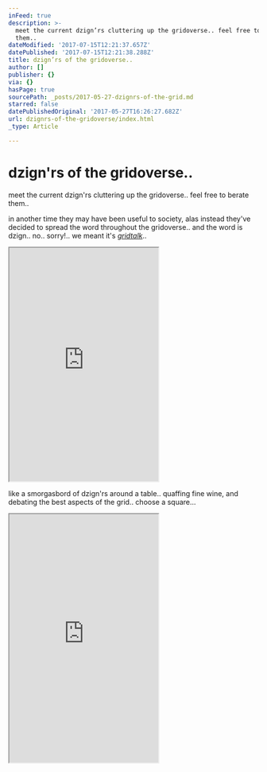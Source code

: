 ```yaml
---
inFeed: true
description: >-
  meet the current dzign’rs cluttering up the gridoverse.. feel free to berate
  them..
dateModified: '2017-07-15T12:21:37.657Z'
datePublished: '2017-07-15T12:21:38.288Z'
title: dzign’rs of the gridoverse..
author: []
publisher: {}
via: {}
hasPage: true
sourcePath: _posts/2017-05-27-dzignrs-of-the-grid.md
starred: false
datePublishedOriginal: '2017-05-27T16:26:27.682Z'
url: dzignrs-of-the-gridoverse/index.html
_type: Article

---
```

# dzign'rs of the gridoverse..

meet the current dzign'rs cluttering up the gridoverse.. feel free to berate them..

in another time they may have been useful to society, alas instead they've decided to spread the word throughout the gridoverse.. and the word is dzign.. no.. sorry!.. we meant it's _[gridtalk][0]_..

<iframe src="https://the-grid.github.io/ed-userhtml/?g=eJytVeFumzAQ_s9TeJkmNmlA2jSVRkj-7BH2ANMBB1xjMLIvIdm0d58NNKNTp3YN_oHs8935-747m8TwWeLOCzPVMFCDWvz0hB2tMsSkmlholMB0xE1vz8m0Es6xYEjlaOso5yoW91-W7Wnj_fK8sAQpUZ9fyDXG3a76OGcppAKOJRY85KEaSuyzqBYyYnvujfO8oEilyvbO8neuCqmseGJgDc0jjHBtBILpYaSQ7QvIMDiSoZRkf0hFeY7NgKG2czmA-FeOC7ilW_2hC6lR8sC9D6s2FuvlBzd3BC-LPmmhdB0PU6sQfgzs5mfhvp-cT1Cb4CW_qfBxpY62lM_ptwxXm-dcJzSnWjtPxhP3G06rUqtDkweZkkrH4n1uR7Z2GEdLV9FAuLAdFRj6gTbP3VCDFvKcmtIa7tuTWN06q0segKTS6nUpfBINfZlk2DDqnZfkdBSZBGO2i0urLnbek42RkTW7XkpAVBqLrV8xt3EUdV0Xckds89luryOusNSU-7aTdYm89b-nEpq976ITqkthdLZdTILTlCDtQ43KCGQd3YRtUy4ej-_F7g-fghp0HTE93XLUFzuLQ3CHyEaoQohaSXlOIus20phOwSoxrP-PtwUM0qgCeurXUL6dg_LDwbAA8aAOusGz4EofxDf1FaQ4-5ZLGL7I_-1lp0yi0nBzjQirOUQYgQjTIuzNu7lL_oQz5JhdQ_huFsIOhdBQ2x_HK_i-na671gxybx_Lw1XNvp7rfqfKGH-85XMRNyNsagxDaWW9lDq8qtb3s9XaN-JI2LlnzYnQKS3zV7T5IEI0Pv2_AY39t5g" height="470" style=""></iframe>

like a smorgasbord of dzign'rs around a table.. quaffing fine wine, and debating the best aspects of the grid.. choose a square...

<iframe src="https://the-grid.github.io/ed-userhtml/?g=eJxNkUFrAjEQhe_-ipBC3QVNVFqLuutBKKUXT72VUmIy0ehusiSj1Jb-9866Cr1lMi_vzXwpEp4rWBY1oGJNDA1EPJfcbubK1M4nznTwCB5LPp1NxqPJw9OUy2Uhu3e9wrgTc6Z9MYwhIKcWXVEj6egaXGb26DW64DMzYGlA2pz99Bg7qcj2VNt9YiUzYgv4XEFNSWl1flPbtaohS_n76GNBamdZ9l-zOr-ajKxyFgGP0beaq5GOoBCuOnJYUEM4Qz1nOplIUVPJpaTdPGgUVmnYhHAQHlCC_3xZyWQOYp_uvuymrsrx_QlioiXK00TMeGtDc4tGRcpYBwOCUBG5FdgQIbvulS96v5kJ-thOMmD9jkifTre84T5RTj_PFwS049UR1ZVK6QJVh_oChTOjUA13EWzJd4hNmkuJO9hGZ4Ry0ny7rb-K_LFuQkIyeLz9xx9EK6FJ" height="500" style=""></iframe>



[0]: http://gridtalk.info/